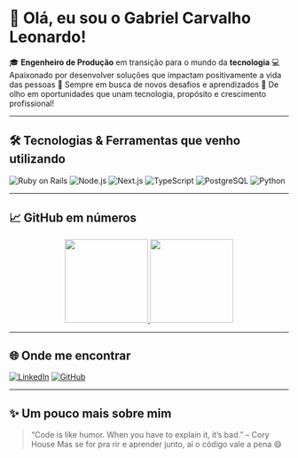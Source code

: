 # 👋 Olá, eu sou o Gabriel Carvalho Leonardo!

🎓 **Engenheiro de Produção** em transição para o mundo da **tecnologia**
💻 Apaixonado por desenvolver soluções que impactam positivamente a vida das pessoas
🚀 Sempre em busca de novos desafios e aprendizados
🎯 De olho em oportunidades que unam tecnologia, propósito e crescimento profissional!

---

## 🛠️ Tecnologias & Ferramentas que venho utilizando

![Ruby on Rails](https://img.shields.io/badge/-Ruby%20on%20Rails-CC0000?style=flat&logo=ruby-on-rails&logoColor=white)
![Node.js](https://img.shields.io/badge/-Node.js-339933?style=flat&logo=node.js&logoColor=white)
![Next.js](https://img.shields.io/badge/-Next.js-000000?style=flat&logo=next.js&logoColor=white)
![TypeScript](https://img.shields.io/badge/-TypeScript-3178C6?style=flat&logo=typescript&logoColor=white)
![PostgreSQL](https://img.shields.io/badge/-PostgreSQL-336791?style=flat&logo=postgresql&logoColor=white)
![Python](https://img.shields.io/badge/-Python-3776AB?style=flat&logo=python&logoColor=white)

---

## 📈 GitHub em números

<div align="center">
  <a href="https://github.com/gabrielcleonardo">
    <img height="150em" src="https://github-readme-stats.vercel.app/api?username=gabrielcleonardo&show_icons=true&theme=highcontrast&include_all_commits=true&count_private=true
    "/>
    <img height="150em" src="https://github-readme-stats.vercel.app/api/top-langs/?username=gabrielcleonardo&layout=compact&langs_count=7&theme=tokyonight"/>
  </a>
</div>

---

## 🌐 Onde me encontrar

[![LinkedIn](https://img.shields.io/badge/-Gabriel%20Leonardo-0A66C2?style=flat&logo=linkedin&logoColor=white)](https://www.linkedin.com/in/gabrielcleonardo)
[![GitHub](https://img.shields.io/badge/-@gabrielcleonardo-181717?style=flat&logo=github&logoColor=white)](https://github.com/gabrielcleonardo)

---

## ✨ Um pouco mais sobre mim

> “Code is like humor. When you have to explain it, it’s bad.” – Cory House
> Mas se for pra rir e aprender junto, aí o código vale a pena 😄
